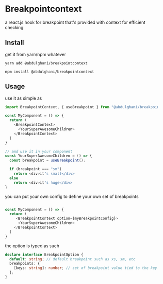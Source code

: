 # Breakpointcontext

a react.js hook for breakpoint that's provided with context for efficient checking

## Install

get it from yarn/npm whatever

```
yarn add @abdulghani/breakpointcontext

npm install @abdulghani/breakpointcontext
```

## Usage

use it as simple as

```typescript
import BreakpointContext, { useBreakpoint } from "@abdulghani/breakpointcontext";

const MyComponent = () => {
  return (
    <BreakpointContext>
      <YourSuperAwesomeChildren>
    </BreakpointContext>
  )
}

// and use it in your component
const YourSuperAwesomeChildren = () => {
  const breakpoint = useBreakpoint();

  if (breakpoint === "sm")
    return <div>it's small</div>
  else
    return <div>it's huge</div>
}
```

you can put your own config to define your own set of breakpoints

```typescript

const MyComponent = () => {
  return (
     <BreakpointContext option={myBreakpointConfig}>
      <YourSuperAwesomeChildren>
    </BreakpointContext>
  )
}

```

the option is typed as such

```typescript
declare interface BreakpointOption {
  default: string; // default breakpoint such as xs, sm, etc
  breakpoints: {
    [keys: string]: number; // set of breakpoint value tied to the key as the label
  };
}
```
